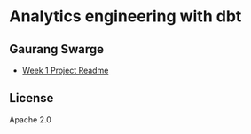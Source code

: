 # Analytics engineering with dbt
## Gaurang Swarge

- [Week 1 Project Readme](https://github.com/rckclimber/course-dbt/blob/main/week1_project_readme.md)

## License

Apache 2.0
